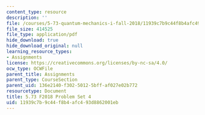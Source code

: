 ```yaml
---
content_type: resource
description: ''
file: /courses/5-73-quantum-mechanics-i-fall-2018/11939c7b9c44f8b4afc493d8862001eb_MIT5_73F18_PSet4.pdf
file_size: 414525
file_type: application/pdf
hide_download: true
hide_download_original: null
learning_resource_types:
- Assignments
license: https://creativecommons.org/licenses/by-nc-sa/4.0/
ocw_type: OCWFile
parent_title: Assignments
parent_type: CourseSection
parent_uid: 136e2140-f302-5012-5bff-af027e02b772
resourcetype: Document
title: 5.73 F2018 Problem Set 4
uid: 11939c7b-9c44-f8b4-afc4-93d8862001eb
---
```

